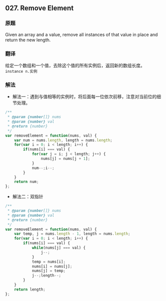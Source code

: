 ## 027. Remove Element
### 原题
Given an array and a value, remove all instances of that value in place and return the new length.
### 翻译
给定一个数组和一个值，去除这个值的所有实例后，返回新的数组长度。
`instance n.实例`
### 解法
- 解法一：遇到与值相等的实例时，将后面每一位依次前移，注意对当前位的细节处理。
```javascript
/**
 * @param {number[]} nums
 * @param {number} val
 * @return {number}
 */
var removeElement = function(nums, val) {
    var num = nums.length, length = nums.length;
    for(var i = 0; i < length; i++) {
        if(nums[i] === val) {
            for(var j = i; j < length; j++) {
                nums[j] = nums[j + 1];
            }
            num--;i--;
        }
    }
    return num;
};
```
- 解法二：双指针
```javascript
/**
 * @param {number[]} nums
 * @param {number} val
 * @return {number}
 */
var removeElement = function(nums, val) {
    var temp, j = nums.length - 1, length = nums.length;
    for(var i = 0; i < length; i++) {
        if(nums[i] === val) {
            while(nums[j] === val) {
                j--;
            }
            temp = nums[i];
            nums[i] = nums[j];
            nums[j] = temp;
            j--;length--;
        }
    }
    return length;
};
```